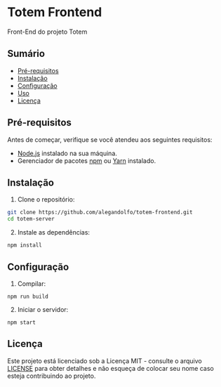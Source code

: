 # Totem Frontend

Front-End do projeto Totem

## Sumário
- [Pré-requisitos](#pré-requisitos)
- [Instalação](#instalação)
- [Configuração](#configuração)
- [Uso](#uso)
- [Licença](#licença)

## Pré-requisitos

Antes de começar, verifique se você atendeu aos seguintes requisitos:

- [Node.js](https://nodejs.org/) instalado na sua máquina.
- Gerenciador de pacotes [npm](https://www.npmjs.com/) ou [Yarn](https://yarnpkg.com/) instalado.

## Instalação

1. Clone o repositório:

```sh
git clone https://github.com/alegandolfo/totem-frontend.git
cd totem-server
```

2. Instale as dependências:

```
npm install
```

## Configuração

1. Compilar:

```
npm run build
```

2. Iniciar o servidor:

```
npm start
```

## Licença

Este projeto está licenciado sob a Licença MIT - consulte o arquivo [LICENSE](LICENSE) para obter detalhes e não esqueça de colocar seu nome caso esteja contribuindo ao projeto.